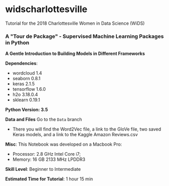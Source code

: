 # widscharlottesville

Tutorial for the 2018 Charlottesville Women in Data Science (WiDS) 

### A "Tour de Package" - Supervised Machine Learning Packages in Python
<b>A Gentle Introduction to Building Models in Different Frameworks</b>

<b>Dependencies</b>:
- wordcloud 1.4
- seaborn 0.8.1
- keras 2.1.5
- tensorflow 1.6.0
- h2o 3.18.0.4
- sklearn 0.19.1

<b>Python Version: 3.5</b>

<b>Data and Files</b>
Go to the `Data` branch <br>
- There you will find the Word2Vec file, a link to the GloVe file, two saved Keras models, and a link to the Kaggle Amazon Reviews.csv

<b>Misc</b>:
This Notebook was developed on a Macbook Pro:
- Processor: 2.8 GHz Intel Core i7; 
- Memory: 16 GB 2133 MHz LPDDR3 

<b>Skill Level</b>:
Beginner to Intermediate

<b>Estimated Time for Tutorial</b>:
1 hour 15 min
